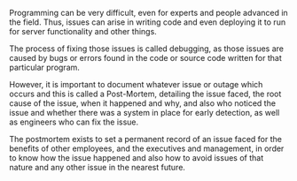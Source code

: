 Programming can be very difficult, even for experts and people advanced in the field.
Thus, issues can arise in writing code and even deploying it to run for server functionality and other things.

The process of fixing those issues is called debugging, as those issues are caused by bugs or errors found in the code or source code written for that particular program.

However, it is important to document whatever issue or outage which occurs and this is called a Post-Mortem, detailing the issue faced, the root cause of the issue, when it happened and why, and also who noticed the issue and whether there was a system in place for early detection, as well as engineers who can fix the issue.

The postmortem exists to set a permanent record of an issue faced for the benefits of other employees, and the executives and management, in order to know how the issue happened and also how to avoid issues of that nature and any other issue in the nearest future.
